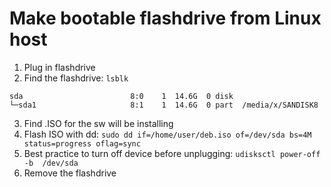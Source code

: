 # Make bootable flashdrive from Linux host

1. Plug in flashdrive
2. Find the flashdrive: `lsblk`
```
sda                        8:0    1  14.6G  0 disk  
└─sda1                     8:1    1  14.6G  0 part  /media/x/SANDISK8
```
3. Find .ISO for the sw will be installing
4. Flash ISO with dd: `sudo dd if=/home/user/deb.iso of=/dev/sda bs=4M status=progress oflag=sync`
5. Best practice to turn off device before unplugging: `udisksctl power-off -b  /dev/sda`
6. Remove the flashdrive

